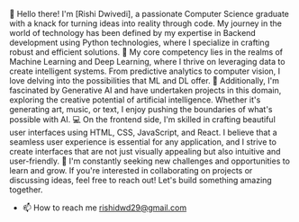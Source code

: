 👋 Hello there! I'm [Rishi Dwivedi], a passionate Computer Science graduate with a knack for turning ideas into reality through code. My journey in the world of technology has been defined by my expertise in Backend development using Python technologies, where I specialize in crafting robust and efficient solutions.
🧠 My core competency lies in the realms of Machine Learning and Deep Learning, where I thrive on leveraging data to create intelligent systems. From predictive analytics to computer vision, I love delving into the possibilities that ML and DL offer.
🤖 Additionally, I'm fascinated by Generative AI and have undertaken projects in this domain, exploring the creative potential of artificial intelligence. Whether it's generating art, music, or text, I enjoy pushing the boundaries of what's possible with AI.
💻 On the frontend side, I'm skilled in crafting beautiful user interfaces using HTML, CSS, JavaScript, and React. I believe that a seamless user experience is essential for any application, and I strive to create interfaces that are not just visually appealing but also intuitive and user-friendly.
🚀 I'm constantly seeking new challenges and opportunities to learn and grow. If you're interested in collaborating on projects or discussing ideas, feel free to reach out! Let's build something amazing together.
- 📫 How to reach me rishidwd29@gmail.com

<!---
rishidwd29/rishidwd29 is a ✨ special ✨ repository because its `README.md` (this file) appears on your GitHub profile.
You can click the Preview link to take a look at your changes.
--->
